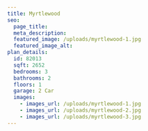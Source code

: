 ```yaml
---
title: Myrtlewood
seo:
  page_title:
  meta_description:
  featured_image: /uploads/myrtlewood-1.jpg
  featured_image_alt:
plan_details:
  id: 82013
  sqft: 2652
  bedrooms: 3
  bathrooms: 2
  floors: 1
  garage: 2 Car
  images:
    - images_url: /uploads/myrtlewood-1.jpg
    - images_url: /uploads/myrtlewood-2.jpg
    - images_url: /uploads/myrtlewood-3.jpg
---
```

